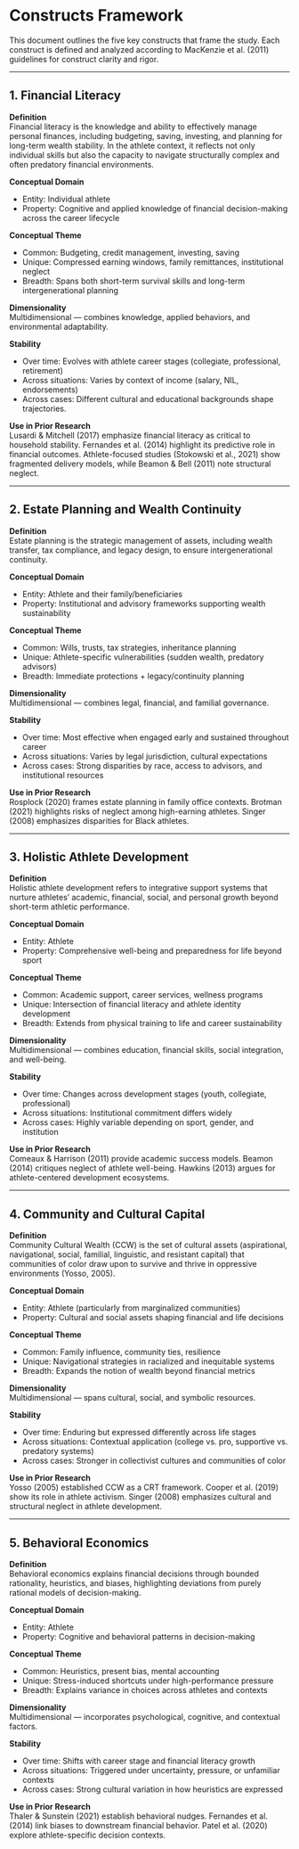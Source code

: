 # Constructs Framework

This document outlines the five key constructs that frame the study. Each construct is defined and analyzed according to MacKenzie et al. (2011) guidelines for construct clarity and rigor.  

---

## 1. Financial Literacy  

**Definition**  
Financial literacy is the knowledge and ability to effectively manage personal finances, including budgeting, saving, investing, and planning for long-term wealth stability. In the athlete context, it reflects not only individual skills but also the capacity to navigate structurally complex and often predatory financial environments.  

**Conceptual Domain**  
- Entity: Individual athlete  
- Property: Cognitive and applied knowledge of financial decision-making across the career lifecycle  

**Conceptual Theme**  
- Common: Budgeting, credit management, investing, saving  
- Unique: Compressed earning windows, family remittances, institutional neglect  
- Breadth: Spans both short-term survival skills and long-term intergenerational planning  

**Dimensionality**  
Multidimensional — combines knowledge, applied behaviors, and environmental adaptability.  

**Stability**  
- Over time: Evolves with athlete career stages (collegiate, professional, retirement)  
- Across situations: Varies by context of income (salary, NIL, endorsements)  
- Across cases: Different cultural and educational backgrounds shape trajectories.  

**Use in Prior Research**  
Lusardi & Mitchell (2017) emphasize financial literacy as critical to household stability. Fernandes et al. (2014) highlight its predictive role in financial outcomes. Athlete-focused studies (Stokowski et al., 2021) show fragmented delivery models, while Beamon & Bell (2011) note structural neglect.  

---

## 2. Estate Planning and Wealth Continuity  

**Definition**  
Estate planning is the strategic management of assets, including wealth transfer, tax compliance, and legacy design, to ensure intergenerational continuity.  

**Conceptual Domain**  
- Entity: Athlete and their family/beneficiaries  
- Property: Institutional and advisory frameworks supporting wealth sustainability  

**Conceptual Theme**  
- Common: Wills, trusts, tax strategies, inheritance planning  
- Unique: Athlete-specific vulnerabilities (sudden wealth, predatory advisors)  
- Breadth: Immediate protections + legacy/continuity planning  

**Dimensionality**  
Multidimensional — combines legal, financial, and familial governance.  

**Stability**  
- Over time: Most effective when engaged early and sustained throughout career  
- Across situations: Varies by legal jurisdiction, cultural expectations  
- Across cases: Strong disparities by race, access to advisors, and institutional resources  

**Use in Prior Research**  
Rosplock (2020) frames estate planning in family office contexts. Brotman (2021) highlights risks of neglect among high-earning athletes. Singer (2008) emphasizes disparities for Black athletes.  

---

## 3. Holistic Athlete Development  

**Definition**  
Holistic athlete development refers to integrative support systems that nurture athletes’ academic, financial, social, and personal growth beyond short-term athletic performance.  

**Conceptual Domain**  
- Entity: Athlete  
- Property: Comprehensive well-being and preparedness for life beyond sport  

**Conceptual Theme**  
- Common: Academic support, career services, wellness programs  
- Unique: Intersection of financial literacy and athlete identity development  
- Breadth: Extends from physical training to life and career sustainability  

**Dimensionality**  
Multidimensional — combines education, financial skills, social integration, and well-being.  

**Stability**  
- Over time: Changes across development stages (youth, collegiate, professional)  
- Across situations: Institutional commitment differs widely  
- Across cases: Highly variable depending on sport, gender, and institution  

**Use in Prior Research**  
Comeaux & Harrison (2011) provide academic success models. Beamon (2014) critiques neglect of athlete well-being. Hawkins (2013) argues for athlete-centered development ecosystems.  

---

## 4. Community and Cultural Capital  

**Definition**  
Community Cultural Wealth (CCW) is the set of cultural assets (aspirational, navigational, social, familial, linguistic, and resistant capital) that communities of color draw upon to survive and thrive in oppressive environments (Yosso, 2005).  

**Conceptual Domain**  
- Entity: Athlete (particularly from marginalized communities)  
- Property: Cultural and social assets shaping financial and life decisions  

**Conceptual Theme**  
- Common: Family influence, community ties, resilience  
- Unique: Navigational strategies in racialized and inequitable systems  
- Breadth: Expands the notion of wealth beyond financial metrics  

**Dimensionality**  
Multidimensional — spans cultural, social, and symbolic resources.  

**Stability**  
- Over time: Enduring but expressed differently across life stages  
- Across situations: Contextual application (college vs. pro, supportive vs. predatory systems)  
- Across cases: Stronger in collectivist cultures and communities of color  

**Use in Prior Research**  
Yosso (2005) established CCW as a CRT framework. Cooper et al. (2019) show its role in athlete activism. Singer (2008) emphasizes cultural and structural neglect in athlete development.  

---

## 5. Behavioral Economics  

**Definition**  
Behavioral economics explains financial decisions through bounded rationality, heuristics, and biases, highlighting deviations from purely rational models of decision-making.  

**Conceptual Domain**  
- Entity: Athlete  
- Property: Cognitive and behavioral patterns in decision-making  

**Conceptual Theme**  
- Common: Heuristics, present bias, mental accounting  
- Unique: Stress-induced shortcuts under high-performance pressure  
- Breadth: Explains variance in choices across athletes and contexts  

**Dimensionality**  
Multidimensional — incorporates psychological, cognitive, and contextual factors.  

**Stability**  
- Over time: Shifts with career stage and financial literacy growth  
- Across situations: Triggered under uncertainty, pressure, or unfamiliar contexts  
- Across cases: Strong cultural variation in how heuristics are expressed  

**Use in Prior Research**  
Thaler & Sunstein (2021) establish behavioral nudges. Fernandes et al. (2014) link biases to downstream financial behavior. Patel et al. (2020) explore athlete-specific decision contexts.  
